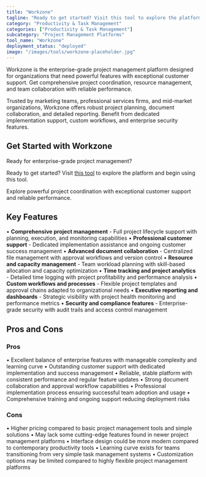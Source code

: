 ```yaml
---
title: "Workzone"
tagline: "Ready to get started? Visit this tool to explore the platform and begin using..."
category: "Productivity & Task Management"
categories: ["Productivity & Task Management"]
subcategory: "Project Management Platforms"
tool_name: "Workzone"
deployment_status: "deployed"
image: "/images/tools/workzone-placeholder.jpg"
---
```

Workzone is the enterprise-grade project management platform designed for organizations that need powerful features with exceptional customer support. Get comprehensive project coordination, resource management, and team collaboration with reliable performance.

Trusted by marketing teams, professional services firms, and mid-market organizations, Workzone offers robust project planning, document collaboration, and detailed reporting. Benefit from dedicated implementation support, custom workflows, and enterprise security features.

## Get Started with Workzone

Ready for enterprise-grade project management? 

Ready to get started? Visit [this tool](https://www.workzone.com) to explore the platform and begin using this tool.

Explore powerful project coordination with exceptional customer support and reliable performance.

## Key Features

• **Comprehensive project management** - Full project lifecycle support with planning, execution, and monitoring capabilities
• **Professional customer support** - Dedicated implementation assistance and ongoing customer success management
• **Advanced document collaboration** - Centralized file management with approval workflows and version control
• **Resource and capacity management** - Team workload planning with skill-based allocation and capacity optimization
• **Time tracking and project analytics** - Detailed time logging with project profitability and performance analysis
• **Custom workflows and processes** - Flexible project templates and approval chains adapted to organizational needs
• **Executive reporting and dashboards** - Strategic visibility with project health monitoring and performance metrics
• **Security and compliance features** - Enterprise-grade security with audit trails and access control management

## Pros and Cons

### Pros
• Excellent balance of enterprise features with manageable complexity and learning curve
• Outstanding customer support with dedicated implementation and success management
• Reliable, stable platform with consistent performance and regular feature updates
• Strong document collaboration and approval workflow capabilities
• Professional implementation process ensuring successful team adoption and usage
• Comprehensive training and ongoing support reducing deployment risks

### Cons
• Higher pricing compared to basic project management tools and simple solutions
• May lack some cutting-edge features found in newer project management platforms
• Interface design could be more modern compared to contemporary productivity tools
• Learning curve exists for teams transitioning from very simple task management systems
• Customization options may be limited compared to highly flexible project management platforms